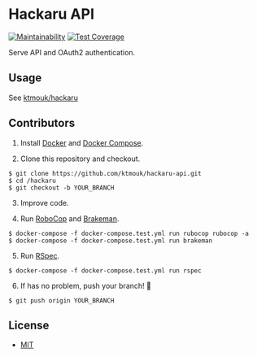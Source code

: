 # Hackaru API

[![Maintainability](https://api.codeclimate.com/v1/badges/95e37cce5262a1c83fa5/maintainability)](https://codeclimate.com/github/ktmouk/hackaru-api/maintainability)
[![Test Coverage](https://api.codeclimate.com/v1/badges/95e37cce5262a1c83fa5/test_coverage)](https://codeclimate.com/github/ktmouk/hackaru-api/test_coverage)

Serve API and OAuth2 authentication.

## Usage

See [ktmouk/hackaru](https://github.com/ktmouk/hackaru)

## Contributors

1. Install [Docker](https://docs.docker.com/install/) and [Docker Compose](https://docs.docker.com/compose/install/).

2. Clone this repository and checkout.
```
$ git clone https://github.com/ktmouk/hackaru-api.git
$ cd /hackaru
$ git checkout -b YOUR_BRANCH
```

3. Improve code.

4. Run [RoboCop](https://github.com/rubocop-hq/rubocop) and [Brakeman](https://github.com/presidentbeef/brakeman).
```
$ docker-compose -f docker-compose.test.yml run rubocop rubocop -a
$ docker-compose -f docker-compose.test.yml run brakeman
```

5. Run [RSpec](https://github.com/rspec/rspec).
```
$ docker-compose -f docker-compose.test.yml run rspec
```

6. If has no problem, push your branch! :tada:
```
$ git push origin YOUR_BRANCH
```


## License

- [MIT](./LICENSE)
